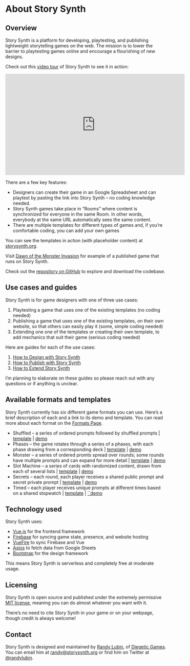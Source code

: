 # About Story Synth

## Overview

Story Synth is a platform for developing, playtesting, and publishing lightweight storytelling games on the web. The mission is to lower the barrier to playtesting games online and encourage a flourishing of new designs.

Check out this [video tour](https://youtu.be/FqfBcB4iZEI) of Story Synth to see it in action:

<div class="embed-responsive embed-responsive-16by9 mb-3"><iframe width="560" height="315" src="https://www.youtube.com/embed/FqfBcB4iZEI" title="YouTube video player" frameborder="0" allow="accelerometer; autoplay; clipboard-write; encrypted-media; gyroscope; picture-in-picture" allowfullscreen></iframe></div>

There are a few key features:

- Designers can create their game in an Google Spreadsheet and can playtest by pasting the link into Story Synth – no coding knowledge needed.
- Story Synth games take place in “Rooms” where content is synchronized for everyone in the same Room. In other words, everybody at the same URL automatically sees the same content.
- There are multiple templates for different types of games and, if you’re comfortable coding, you can add your own games

You can see the templates in action (with placeholder content) at [storysynth.org](https://storysynth.org/).

Visit [Dawn of the Monster Invasion](http://monster.diegeticgames.com/) for example of a published game that runs on Story Synth.

Check out the [repository on GitHub](https://github.com/randylubin/Story-Synth) to explore and download the codebase.

## Use cases and guides

Story Synth is for game designers with one of three use cases:

1. Playtesting a game that uses one of the existing templates (no coding needed)
2. Publishing a game that uses one of the existing templates, on their own website, so that others can easily play it (some, simple coding needed)
3. Extending one one of the templates or creating their own template, to add mechanics that suit their game (serious coding needed)

Here are guides for each of the use cases:

1. [How to Design with Story Synth](/guide/design.html)
2. [How to Publish with Story Synth](/guide/publish.html)
3. [How to Extend Story Synth](/guide/extend.html)

I’m planning to elaborate on these guides so please reach out with any questions or if anything is unclear.

## Available formats and templates

Story Synth currently has six different game formats you can use. Here’s a brief description of each and a link to its demo and template. You can read more about each format on the [Formats Page](/about/formats.html).

- Shuffled – a series of ordered prompts followed by shuffled prompts | [template](https://docs.google.com/spreadsheets/d/1N5eeyKTVWo5QeGcUV_zYtwtR0DikJCcvcj6w69UkC1w/edit?usp=sharing) | [demo](https://storysynth.org/#/Shuffled/1N5eeyKTVWo5QeGcUV_zYtwtR0DikJCcvcj6w69UkC1w)
- Phases – the game rotates through a series of a phases, with each phase drawing from a corresponding deck | [template](https://docs.google.com/spreadsheets/d/1HataDfV2lrA4hfzmLgDjXH09dEMLQV6OT10tVH9G52A/edit?usp=sharing) | [demo](https://storysynth.org/#/Phases/1HataDfV2lrA4hfzmLgDjXH09dEMLQV6OT10tVH9G52A)
- Monster – a series of ordered promts spread over rounds; some rounds have multiple prompts and can expand for more detail | [template](https://docs.google.com/spreadsheets/d/1NgNHy7Qe1R8KhGR2cOmJwL2aOl2tocBemW2HIAKjrvI/edit?usp=sharing) | [demo](https://storysynth.org/#/Monster/1NgNHy7Qe1R8KhGR2cOmJwL2aOl2tocBemW2HIAKjrvI)
- Slot Machine – a series of cards with randomized content, drawn from each of several lists | [template](https://docs.google.com/spreadsheets/d/1t5LRUQG9DzMJ3kd8E9DZV7_EbE8J5-Gqhz7TWQ4Y-uU/edit?usp=sharing) | [demo](https://storysynth.org/#/SlotMachine/1t5LRUQG9DzMJ3kd8E9DZV7_EbE8J5-Gqhz7TWQ4Y-uU)
- Secrets – each round, each player receives a shared public prompt and secret private prompt | [template](https://docs.google.com/spreadsheets/d/1JwMF02DSxNKtjHp6u-wyznSs-iEG_3DpOobgc17I16o/edit?usp=sharing) | [demo](https://storysynth.org/#/SecretCards/1JwMF02DSxNKtjHp6u-wyznSs-iEG_3DpOobgc17I16o)
- Timed – each player receives unique prompts at different times based on a shared stopwatch | [template](https://docs.google.com/spreadsheets/d/1yq2AKwaYL1uZrCnEfwgSpC0SPkQAZqnCdjNxH_pm018/edit?usp=sharing) | [``demo](https://storysynth.org/#/Timed/1yq2AKwaYL1uZrCnEfwgSpC0SPkQAZqnCdjNxH_pm018)

## Technology used

Story Synth uses:

- [Vue.js](https://vuejs.org/) for the frontend framework
- [Firebase](https://firebase.google.com/) for syncing game state, presence, and website hosting
- [VueFire](https://vuefire.vuejs.org/) to sync Firebase and Vue
- [Axios](https://www.npmjs.com/package/axios) to fetch data from Google Sheets
- [Bootstrap](https://getbootstrap.com/) for the design framework

This means Story Synth is serverless and completely free at moderate usage.

## Licensing

Story Synth is open source and published under the extremely permissive [MIT license](https://github.com/randylubin/Story-Synth/blob/master/LICENSE), meaning you can do almost whatever you want with it.

There’s no need to cite Story Synth in your game or on your webpage, though credit is always welcome!

## Contact

Story Synth is designed and maintained by [Randy Lubin](http://randylubin.com/), of [Diegetic Games](https://diegeticgames.com/). You can email him at [randy@storysynth.org](mailto:randy@storysynth.org) or find him on Twitter at [@randylubin](https://twitter.com/randylubin).
